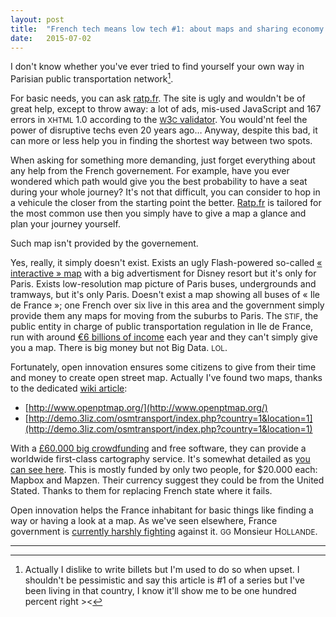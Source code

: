 ```yaml
---
layout: post
title:  "French tech means low tech #1: about maps and sharing economy in France"
date:   2015-07-02
---
```


I don't know whether you've ever tried to find yourself your own way in Parisian public transportation network[^1].

For basic needs, you can ask [ratp.fr](ratp.fr). The site is ugly and wouldn't be of great help, except to throw away: a lot of ads, mis-used JavaScript and 167 errors in <small>XHTML</small> 1.0 according to the [<small>W</small>3<small>C</small> validator](http://validator.w3.org/check?uri=ratp.fr&charset=%28detect+automatically%29&doctype=Inline&group=0). You would'nt feel the power of disruptive techs even 20 years ago… Anyway, despite this bad, it can more or less help you in finding the shortest way between two spots.

When asking for something more demanding, just forget everything about any help from the French governement. For example, have you ever wondered which path would give you the best probability to have a seat during your whole journey? It's not that difficult, you can consider to hop in a vehicule the closer from the starting point the better. [Ratp.fr](ratp.fr) is tailored for the most common use then you simply have to give a map a glance and plan your journey yourself.

Such map isn't provided by the governement.

Yes, really, it simply doesn't exist. Exists an ugly Flash-powered so-called [« interactive » map](http://www.ratp.fr/plan-interactif/) with a big advertisment for Disney resort but it's only for Paris. Exists low-resolution map picture of Paris buses, undergrounds and tramways, but it's only Paris. Doesn't exist a map showing all buses of « Ile de France »; one French over six live in this area and the government simply provide them any maps for moving from the suburbs to Paris. The <small>STIF</small>, the public entity in charge of public transportation regulation in Ile de France, run with around [€6 billions of income](http://www.stif.org/organisation-et-missions/le-volet-economique/le-budget-du-stif.html) each year and they can't simply give you a map. There is big money but not Big Data. <small>LOL</small>. 

Fortunately, open innovation ensures some citizens to give from their time and money to create open street map. Actually I've found two maps, thanks to the dedicated [wiki article](http://wiki.openstreetmap.org/wiki/WikiProject_France/Bus_RATP):

 * [http://www.openptmap.org/](http://www.openptmap.org/) 
 * [http://demo.3liz.com/osmtransport/index.php?country=1&location=1](http://demo.3liz.com/osmtransport/index.php?country=1&location=1)

With a [£60.000 big crowdfunding](http://donate.openstreetmap.org/server2015/) and free software, they can provide a worldwide first-class cartography service. It's somewhat detailed as [you can see here](http://www.openstreetmap.org/#map=14/49.7423/142.8347). This is mostly funded by only two people, for $20.000 each: Mapbox and Mapzen. Their currency suggest they could be from the United Stated. Thanks to them for replacing French state where it fails.

Open innovation helps the France inhabitant for basic things like finding a way or having a look at a map. As we've seen elsewhere, France government is [currently harshly fighting](https://en.wikipedia.org/wiki/Uber_(company)#UberPop_and_UberPool_in_Paris_and_New_York) against it. <small>GG</small> Monsieur H<small>OLLANDE</small>.

---
[^1]: Actually I dislike to write billets but I'm used to do so when upset. I shouldn't be pessimistic and say this article is #1 of a series but I've been living in that country, I know it'll show me to be one hundred percent right ><
